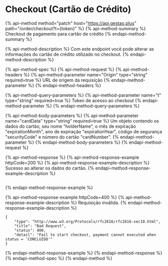 # Checkout \(Cartão de Crédito\)

{% api-method method="patch" host="https://api.gestao.plus" path="/order/checkout?t={token}" %}
{% api-method-summary %}
Checkout de pagamento para cartão de crédito
{% endapi-method-summary %}

{% api-method-description %}
Com este endpoint você pode alterar as informações do cartão de crédito utilizado no checkout.
{% endapi-method-description %}

{% api-method-spec %}
{% api-method-request %}
{% api-method-headers %}
{% api-method-parameter name="Origin" type="string" required=true %}
URL de origem da requisição
{% endapi-method-parameter %}
{% endapi-method-headers %}

{% api-method-query-parameters %}
{% api-method-parameter name="t" type="string" required=true %}
Token de acesso ao checkout
{% endapi-method-parameter %}
{% endapi-method-query-parameters %}

{% api-method-body-parameters %}
{% api-method-parameter name="cardData" type="string" required=true %}
Um objeto contendo os dados do cartão, seu nome "holderName", o mês de expiração "expirationMonth", ano de expiração "expirationYear", código de segurança "securityCode" e número do cartão "cardNumber".
{% endapi-method-parameter %}
{% endapi-method-body-parameters %}
{% endapi-method-request %}

{% api-method-response %}
{% api-method-response-example httpCode=200 %}
{% api-method-response-example-description %}
Sucesso ao alterar os dados do cartão.
{% endapi-method-response-example-description %}

```text

```
{% endapi-method-response-example %}

{% api-method-response-example httpCode=400 %}
{% api-method-response-example-description %}
Requisição inválida.
{% endapi-method-response-example-description %}

```text
{
    "type": "http://www.w3.org/Protocols/rfc2616/rfc2616-sec10.html",
    "title": "Bad Request",
    "status": 400,
    "detail": "Fail to start checkout, payment cannot executed when status = 'CONCLUIDO'"
}
```
{% endapi-method-response-example %}
{% endapi-method-response %}
{% endapi-method-spec %}
{% endapi-method %}

